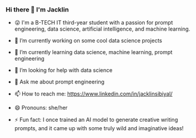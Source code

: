 ### Hi there 👋 I'm Jacklin

- 😜 I'm a B-TECH IT third-year student with a passion for prompt engineering, data science, artificial intelligence, and machine learning.

- 🔭 I’m currently working on some cool data science projects 
- 🌱 I’m currently learning data science, machine learning, prompt engineering 
- 🤔 I’m looking for help with data science 
- 💬 Ask me about prompt engineering 
- 📫 How to reach me: https://www.linkedin.com/in/jacklinsibiyal/
- 😄 Pronouns: she/her
- ⚡ Fun fact: I once trained an AI model to generate creative writing prompts, and it came up with some truly wild and imaginative ideas! 

